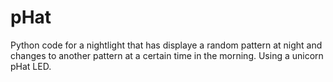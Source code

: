# pHat

Python code for a nightlight that has displaye a random pattern at night and changes to another pattern at a certain time in the morning. Using a unicorn pHat LED.
